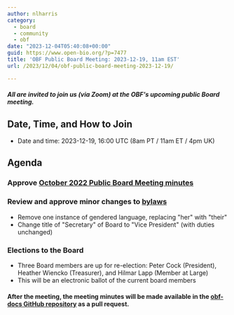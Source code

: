 ```yaml
---
author: nlharris
category:
  - board
  - community
  - obf
date: "2023-12-04T05:40:08+00:00"
guid: https://www.open-bio.org/?p=7477
title: 'OBF Public Board Meeting: 2023-12-19, 11am EST'
url: /2023/12/04/obf-public-board-meeting-2023-12-19/

---
```

##### All are invited to join us (via Zoom) at the OBF's upcoming public Board meeting.

## Date, Time, and How to Join

- Date and time: 2023-12-19, 16:00 UTC (8am PT / 11am ET / 4pm UK)

## Agenda

### Approve [October 2022 Public Board Meeting minutes](https://github.com/OBF/obf-docs/pull/106)

### Review and approve minor changes to [bylaws](https://github.com/OBF/obf-docs/pull/102)

- Remove one instance of gendered language, replacing "her" with "their"
- Change title of "Secretary" of Board to "Vice President" (with duties unchanged)

### Elections to the Board

- Three Board members are up for re-election: Peter Cock (President), Heather Wiencko (Treasurer), and Hilmar Lapp (Member at Large)
- This will be an electronic ballot of the current board members

#### After the meeting, the meeting minutes will be made available in the [obf-docs GitHub repository](https://github.com/OBF/obf-docs/tree/master/minutes) as a pull request.


